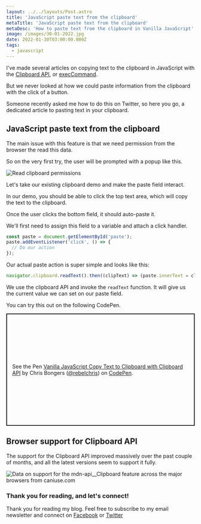 ```yaml
---
layout: ../../layouts/Post.astro
title: 'JavaScript paste text from the clipboard'
metaTitle: 'JavaScript paste text from the clipboard'
metaDesc: 'How to paste text from the clipboard in Vanilla JavaScript'
image: /images/30-01-2022.jpg
date: 2022-01-30T03:00:00.000Z
tags:
  - javascript
---
```


I've made several articles on copying text to the clipboard in JavaScript with the [Clipboard API](https://daily-dev-tips.com/posts/vanilla-javascript-copy-text-to-clipboard-with-clipboard-api/), or [execCommand](https://daily-dev-tips.com/posts/vanilla-javascript-copy-text-to-clipboard-with-document.execcommand/).

But we never looked at how we could paste information from the clipboard with the click of a button.

Someone recently asked me how to do this on Twitter, so here you go, a dedicated article to pasting text in your clipboard.

## JavaScript paste text from the clipboard

The main issue with this feature is that we need permission from the browser the read this data.

So on the very first try, the user will be prompted with a popup like this.

![Read clipboard permissions](https://cdn.hashnode.com/res/hashnode/image/upload/v1642745993999/As4LqH_4S.png)

Let's take our existing clipboard demo and make the paste field interact.

In our demo, you should be able to click the top text area, which will copy the text to the clipboard.

Once the user clicks the bottom field, it should auto-paste it.

We'll first need to assign this field to a variable and attach a click handler.

```js
const paste = document.getElementById('paste');
paste.addEventListener('click', () => {
  // Do our action
});
```

Our actual paste action is super simple and looks like this:

```js
navigator.clipboard.readText().then((clipText) => (paste.innerText = clipText));
```

We use the clipboard API and invoke the `readText` function. It will give us the current value we can set on our paste field.

You can try this out on the following CodePen.

<p class="codepen" data-height="300" data-default-tab="result" data-slug-hash="XWeLzMG" data-user="rebelchris" style="height: 300px; box-sizing: border-box; display: flex; align-items: center; justify-content: center; border: 2px solid; margin: 1em 0; padding: 1em;">
  <span>See the Pen <a href="https://codepen.io/rebelchris/pen/XWeLzMG">
  Vanilla JavaScript Copy Text to Clipboard with Clipboard API</a> by Chris Bongers (<a href="https://codepen.io/rebelchris">@rebelchris</a>)
  on <a href="https://codepen.io">CodePen</a>.</span>
</p>
<script async src="https://cpwebassets.codepen.io/assets/embed/ei.js"></script>

## Browser support for Clipboard API

The support for the Clipboard API improved massively over the past couple of months, and all the latest versions seem to support it fully.

<picture>
<source type="image/webp" srcset="https://caniuse.bitsofco.de/static/v1/mdn-api__Clipboard-1642746361576.webp" />
<source type="image/png" srcset="https://caniuse.bitsofco.de/static/v1/mdn-api__Clipboard-1642746361576.png" />
<img src="https://caniuse.bitsofco.de/static/v1/mdn-api__Clipboard-1642746361576.jpg" alt="Data on support for the mdn-api__Clipboard feature across the major browsers from caniuse.com" />
</picture>

### Thank you for reading, and let's connect!

Thank you for reading my blog. Feel free to subscribe to my email newsletter and connect on [Facebook](https://www.facebook.com/DailyDevTipsBlog) or [Twitter](https://twitter.com/DailyDevTips1)

